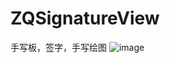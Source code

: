 # ZQSignatureView
手写板，签字，手写绘图
![image](https://github.com/ZhiQingLoving/ZQSignatureView/ZQSignatureView/ZQSignatureView/演示签名.gif)

